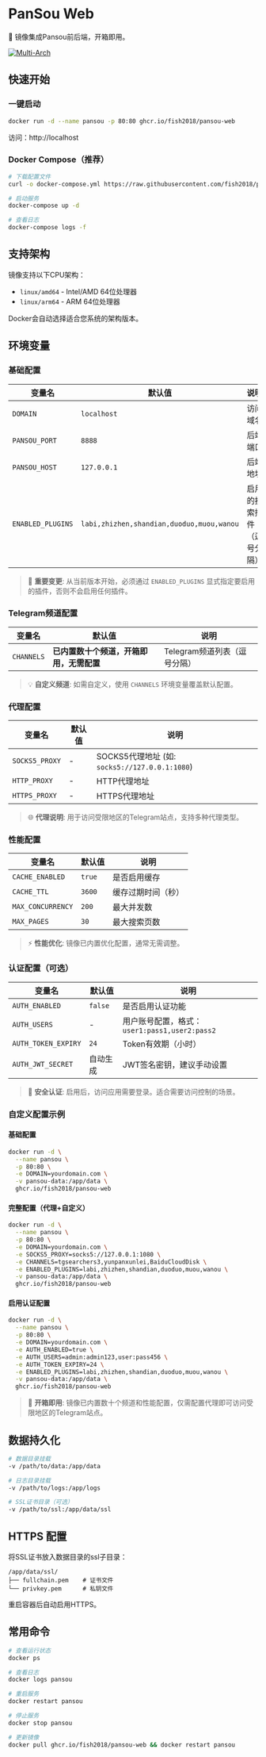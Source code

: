 # PanSou Web

🚀 镜像集成Pansou前后端，开箱即用。

[![Multi-Arch](https://img.shields.io/badge/arch-amd64%20%7C%20arm64-blue)](https://github.com/fish2018/pansou-web)

## 快速开始

### 一键启动

```bash
docker run -d --name pansou -p 80:80 ghcr.io/fish2018/pansou-web
```

访问：http://localhost

### Docker Compose（推荐）

```bash
# 下载配置文件
curl -o docker-compose.yml https://raw.githubusercontent.com/fish2018/pansou-web/main/docker-compose.yml

# 启动服务
docker-compose up -d

# 查看日志
docker-compose logs -f
```

## 支持架构

镜像支持以下CPU架构：
- `linux/amd64` - Intel/AMD 64位处理器
- `linux/arm64` - ARM 64位处理器

Docker会自动选择适合您系统的架构版本。

## 环境变量

### 基础配置

| 变量名 | 默认值 | 说明 |
|--------|--------|------|
| `DOMAIN` | `localhost` | 访问域名 |
| `PANSOU_PORT` | `8888` | 后端端口 |
| `PANSOU_HOST` | `127.0.0.1` | 后端地址 |
| `ENABLED_PLUGINS` | `labi,zhizhen,shandian,duoduo,muou,wanou` | 启用的搜索插件（逗号分隔） |

> 🔌 **重要变更**: 从当前版本开始，必须通过 `ENABLED_PLUGINS` 显式指定要启用的插件，否则不会启用任何插件。

### Telegram频道配置

| 变量名 | 默认值 | 说明 |
|--------|--------|------|
| `CHANNELS` | **已内置数十个频道，开箱即用，无需配置** | Telegram频道列表（逗号分隔） |

> 💡 **自定义频道**: 如需自定义，使用 `CHANNELS` 环境变量覆盖默认配置。

### 代理配置

| 变量名 | 默认值 | 说明 |
|--------|--------|------|
| `SOCKS5_PROXY` | - | SOCKS5代理地址 (如: `socks5://127.0.0.1:1080`) |
| `HTTP_PROXY` | - | HTTP代理地址 |
| `HTTPS_PROXY` | - | HTTPS代理地址 |

> 🌐 **代理说明**: 用于访问受限地区的Telegram站点，支持多种代理类型。

### 性能配置

| 变量名 | 默认值 | 说明 |
|--------|--------|------|
| `CACHE_ENABLED` | `true` | 是否启用缓存 |
| `CACHE_TTL` | `3600` | 缓存过期时间（秒） |
| `MAX_CONCURRENCY` | `200` | 最大并发数 |
| `MAX_PAGES` | `30` | 最大搜索页数 |

> ⚡ **性能优化**: 镜像已内置优化配置，通常无需调整。

### 认证配置（可选）

| 变量名 | 默认值 | 说明 |
|--------|--------|------|
| `AUTH_ENABLED` | `false` | 是否启用认证功能 |
| `AUTH_USERS` | - | 用户账号配置，格式：`user1:pass1,user2:pass2` |
| `AUTH_TOKEN_EXPIRY` | `24` | Token有效期（小时） |
| `AUTH_JWT_SECRET` | 自动生成 | JWT签名密钥，建议手动设置 |

> 🔐 **安全认证**: 启用后，访问应用需要登录。适合需要访问控制的场景。

### 自定义配置示例

#### 基础配置
```bash
docker run -d \
  --name pansou \
  -p 80:80 \
  -e DOMAIN=yourdomain.com \
  -v pansou-data:/app/data \
  ghcr.io/fish2018/pansou-web
```

#### 完整配置（代理+自定义）
```bash
docker run -d \
  --name pansou \
  -p 80:80 \
  -e DOMAIN=yourdomain.com \
  -e SOCKS5_PROXY=socks5://127.0.0.1:1080 \
  -e CHANNELS=tgsearchers3,yunpanxunlei,BaiduCloudDisk \
  -e ENABLED_PLUGINS=labi,zhizhen,shandian,duoduo,muou,wanou \
  -v pansou-data:/app/data \
  ghcr.io/fish2018/pansou-web
```

#### 启用认证配置
```bash
docker run -d \
  --name pansou \
  -p 80:80 \
  -e DOMAIN=yourdomain.com \
  -e AUTH_ENABLED=true \
  -e AUTH_USERS=admin:admin123,user:pass456 \
  -e AUTH_TOKEN_EXPIRY=24 \
  -e ENABLED_PLUGINS=labi,zhizhen,shandian,duoduo,muou,wanou \
  -v pansou-data:/app/data \
  ghcr.io/fish2018/pansou-web
```

> 🚀 **开箱即用**: 镜像已内置数十个频道和性能配置，仅需配置代理即可访问受限地区的Telegram站点。

## 数据持久化

```bash
# 数据目录挂载
-v /path/to/data:/app/data

# 日志目录挂载  
-v /path/to/logs:/app/logs

# SSL证书目录（可选）
-v /path/to/ssl:/app/data/ssl
```

## HTTPS 配置

将SSL证书放入数据目录的ssl子目录：

```
/app/data/ssl/
├── fullchain.pem    # 证书文件
└── privkey.pem      # 私钥文件
```

重启容器后自动启用HTTPS。

## 常用命令

```bash
# 查看运行状态
docker ps

# 查看日志
docker logs pansou

# 重启服务
docker restart pansou

# 停止服务
docker stop pansou

# 更新镜像
docker pull ghcr.io/fish2018/pansou-web && docker restart pansou
```
